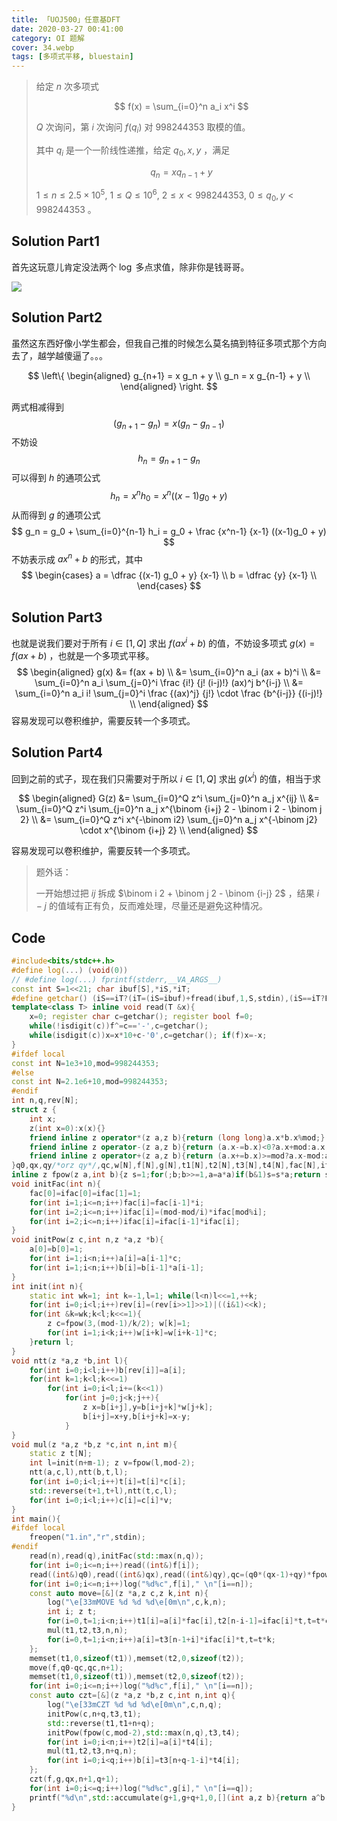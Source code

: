 ```yaml
---
title: 「UOJ500」任意基DFT
date: 2020-03-27 00:41:00
category: OI 题解
cover: 34.webp
tags: [多项式平移, bluestain]
---
```


> 给定 $n$ 次多项式
> 
> $$
> f(x) = \sum_{i=0}^n a_i x^i
> $$
> 
> $Q$ 次询问，第 $i$ 次询问 $f(q_i)$ 对 $998244353$ 取模的值。
> 
> 其中 $q_i$ 是一个一阶线性递推，给定 $q_0, x, y$ ，满足
> 
> $$
> q_n = x q_{n-1} + y
> $$
> 
> $1 \leq n \leq 2.5 \times 10^5, \ 1 \leq Q \leq 10^6, \ 2 \leq x < 998244353, \ 0 \leq q_0, y < 998244353$ 。

<!--more-->

## Solution Part1

首先这玩意儿肯定没法两个 $\log$ 多点求值，除非你是钱哥哥。

<img src="https://static.memset0.cn/img/v1/20200801203057.png" width:320px margin:auto>


## Solution Part2

虽然这东西好像小学生都会，但我自己推的时候怎么莫名搞到特征多项式那个方向去了，越学越傻逼了。。。

$$
\left\{ \begin{aligned}
g_{n+1} = x g_n + y \\
g_n = x g_{n-1} + y \\
\end{aligned} \right.
$$

两式相减得到
$$
(g_{n+1}-g_n) = x (g_n - g_{n-1})
$$
不妨设
$$
h_n = g_{n+1} - g_n
$$
可以得到 $h$ 的通项公式
$$
h_n = x^n h_0 = x^n ((x-1) g_0 + y)
$$
从而得到 $g$ 的通项公式
$$
g_n = g_0 + \sum_{i=0}^{n-1} h_i = g_0 + \frac {x^n-1} {x-1} ((x-1)g_0 + y)
$$
不妨表示成 $ax^n + b$ 的形式，其中
$$
\begin{cases}
a = \dfrac {(x-1) g_0 + y} {x-1} \\
b = \dfrac {y} {x-1} \\
\end{cases}
$$

## Solution Part3

也就是说我们要对于所有 $i \in [1, Q]$ 求出 $f(a x^i + b)$ 的值，不妨设多项式 $g(x) = f(ax + b)$ ，也就是一个多项式平移。
$$
\begin{aligned}
g(x)
&= f(ax + b) \\
&= \sum_{i=0}^n a_i (ax + b)^i \\
&= \sum_{i=0}^n a_i \sum_{j=0}^i \frac {i!} {j! (i-j)!} (ax)^j b^{i-j} \\
&= \sum_{i=0}^n a_i i! \sum_{j=0}^i \frac {(ax)^j} {j!} \cdot \frac {b^{i-j}} {(i-j)!} \\
\end{aligned}
$$
容易发现可以卷积维护，需要反转一个多项式。

## Solution Part4

回到之前的式子，现在我们只需要对于所以 $i \in [1, Q]$ 求出 $g(x^i)$ 的值，相当于求

$$
\begin{aligned}
G(z)
&= \sum_{i=0}^Q z^i \sum_{j=0}^n a_j x^{ij} \\
&= \sum_{i=0}^Q z^i \sum_{j=0}^n a_j x^{\binom {i+j} 2 - \binom i 2 - \binom j 2} \\
&= \sum_{i=0}^Q z^i x^{-\binom i2} \sum_{j=0}^n a_j x^{-\binom j2} \cdot x^{\binom {i+j} 2} \\
\end{aligned}
$$

容易发现可以卷积维护，需要反转一个多项式。

> 题外话：
>
> 一开始想过把 $ij$ 拆成 $\binom i 2 + \binom j 2 - \binom {i-j} 2$ ，结果 $i-j$ 的值域有正有负，反而难处理，尽量还是避免这种情况。

## Code

```cpp
#include<bits/stdc++.h>
#define log(...) (void(0))
// #define log(...) fprintf(stderr,__VA_ARGS__)
const int S=1<<21; char ibuf[S],*iS,*iT;
#define getchar() (iS==iT?(iT=(iS=ibuf)+fread(ibuf,1,S,stdin),(iS==iT?EOF:*iS++)):*iS++)
template<class T> inline void read(T &x){
    x=0; register char c=getchar(); register bool f=0;
    while(!isdigit(c))f^=c=='-',c=getchar();
    while(isdigit(c))x=x*10+c-'0',c=getchar(); if(f)x=-x;
}
#ifdef local
const int N=1e3+10,mod=998244353;
#else
const int N=2.1e6+10,mod=998244353;
#endif
int n,q,rev[N];
struct z {
    int x;
    z(int x=0):x(x){}
    friend inline z operator*(z a,z b){return (long long)a.x*b.x%mod;}
    friend inline z operator-(z a,z b){return (a.x-=b.x)<0?a.x+mod:a.x;}
    friend inline z operator+(z a,z b){return (a.x+=b.x)>=mod?a.x-mod:a.x;}
}q0,qx,qy/*orz qy*/,qc,w[N],f[N],g[N],t1[N],t2[N],t3[N],t4[N],fac[N],ifac[N];
inline z fpow(z a,int b){z s=1;for(;b;b>>=1,a=a*a)if(b&1)s=s*a;return s;}
void initFac(int n){
    fac[0]=ifac[0]=ifac[1]=1;
    for(int i=1;i<=n;i++)fac[i]=fac[i-1]*i;
    for(int i=2;i<=n;i++)ifac[i]=(mod-mod/i)*ifac[mod%i];
    for(int i=2;i<=n;i++)ifac[i]=ifac[i-1]*ifac[i];
}
void initPow(z c,int n,z *a,z *b){
    a[0]=b[0]=1;
    for(int i=1;i<n;i++)a[i]=a[i-1]*c;
    for(int i=1;i<n;i++)b[i]=b[i-1]*a[i-1];
}
int init(int n){
    static int wk=1; int k=-1,l=1; while(l<n)l<<=1,++k;
    for(int i=0;i<l;i++)rev[i]=(rev[i>>1]>>1)|((i&1)<<k);
    for(int &k=wk;k<l;k<<=1){
        z c=fpow(3,(mod-1)/k/2); w[k]=1;
        for(int i=1;i<k;i++)w[i+k]=w[i+k-1]*c;
    }return l;
}
void ntt(z *a,z *b,int l){
    for(int i=0;i<l;i++)b[rev[i]]=a[i];
    for(int k=1;k<l;k<<=1)
        for(int i=0;i<l;i+=(k<<1))
            for(int j=0;j<k;j++){
                z x=b[i+j],y=b[i+j+k]*w[j+k];
                b[i+j]=x+y,b[i+j+k]=x-y;
            }
}
void mul(z *a,z *b,z *c,int n,int m){
    static z t[N];
    int l=init(n+m-1); z v=fpow(l,mod-2);
    ntt(a,c,l),ntt(b,t,l);
    for(int i=0;i<l;i++)t[i]=t[i]*c[i];
    std::reverse(t+1,t+l),ntt(t,c,l);
    for(int i=0;i<l;i++)c[i]=c[i]*v;
}
int main(){
#ifdef local
    freopen("1.in","r",stdin);
#endif
    read(n),read(q),initFac(std::max(n,q));
    for(int i=0;i<=n;i++)read((int&)f[i]);
    read((int&)q0),read((int&)qx),read((int&)qy),qc=(q0*(qx-1)+qy)*fpow(qx-1,mod-2);
    for(int i=0;i<=n;i++)log("%d%c",f[i]," \n"[i==n]);
    const auto move=[&](z *a,z c,z k,int n){
        log("\e[33mMOVE %d %d %d\e[0m\n",c,k,n);
        int i; z t;
        for(i=0,t=1;i<n;i++)t1[i]=a[i]*fac[i],t2[n-i-1]=ifac[i]*t,t=t*c;
        mul(t1,t2,t3,n,n);
        for(i=0,t=1;i<n;i++)a[i]=t3[n-1+i]*ifac[i]*t,t=t*k;
    };
    memset(t1,0,sizeof(t1)),memset(t2,0,sizeof(t2));
    move(f,q0-qc,qc,n+1);
    memset(t1,0,sizeof(t1)),memset(t2,0,sizeof(t2));
    for(int i=0;i<=n;i++)log("%d%c",f[i]," \n"[i==n]);
    const auto czt=[&](z *a,z *b,z c,int n,int q){
        log("\e[33mCZT %d %d %d\e[0m\n",c,n,q);
        initPow(c,n+q,t3,t1);
        std::reverse(t1,t1+n+q);
        initPow(fpow(c,mod-2),std::max(n,q),t3,t4);
        for(int i=0;i<n;i++)t2[i]=a[i]*t4[i];
        mul(t1,t2,t3,n+q,n);
        for(int i=0;i<q;i++)b[i]=t3[n+q-1-i]*t4[i];
    };
    czt(f,g,qx,n+1,q+1);
    for(int i=0;i<=q;i++)log("%d%c",g[i]," \n"[i==q]);
    printf("%d\n",std::accumulate(g+1,g+q+1,0,[](int a,z b){return a^b.x;}));
}
```